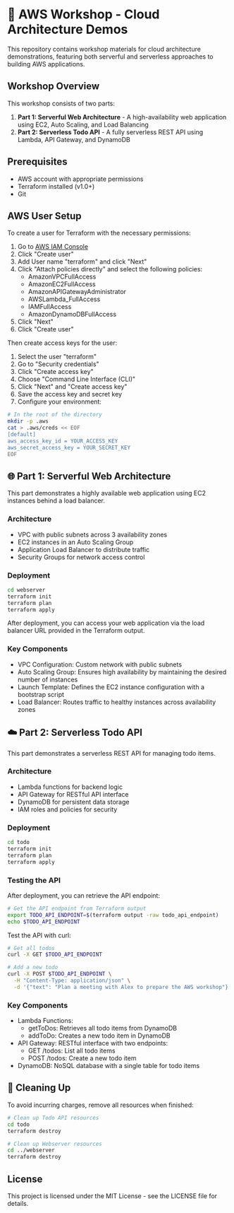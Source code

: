 # 🚀 AWS Workshop - Cloud Architecture Demos

This repository contains workshop materials for cloud architecture demonstrations, featuring both serverful and serverless approaches to building AWS applications.

## Workshop Overview

This workshop consists of two parts:

1. **Part 1: Serverful Web Architecture** - A high-availability web application using EC2, Auto Scaling, and Load Balancing
2. **Part 2: Serverless Todo API** - A fully serverless REST API using Lambda, API Gateway, and DynamoDB

## Prerequisites

- AWS account with appropriate permissions
- Terraform installed (v1.0+)
- Git

## AWS User Setup

To create a user for Terraform with the necessary permissions:

1. Go to [AWS IAM Console](https://us-east-1.console.aws.amazon.com/iam/home#/users)
2. Click "Create user"
3. Add User name "terraform" and click "Next"
4. Click "Attach policies directly" and select the following policies:
   - AmazonVPCFullAccess
   - AmazonEC2FullAccess
   - AmazonAPIGatewayAdministrator
   - AWSLambda_FullAccess
   - IAMFullAccess
   - AmazonDynamoDBFullAccess
5. Click "Next"
6. Click "Create user"

Then create access keys for the user:

1. Select the user "terraform"
2. Go to "Security credentials"
3. Click "Create access key"
4. Choose "Command Line Interface (CLI)"
5. Click "Next" and "Create access key"
6. Save the access key and secret key
7. Configure your environment:

```bash
# In the root of the directory
mkdir -p .aws
cat > .aws/creds << EOF
[default]
aws_access_key_id = YOUR_ACCESS_KEY
aws_secret_access_key = YOUR_SECRET_KEY
EOF
```

## 🌐 Part 1: Serverful Web Architecture

This part demonstrates a highly available web application using EC2 instances behind a load balancer.

### Architecture

- VPC with public subnets across 3 availability zones
- EC2 instances in an Auto Scaling Group
- Application Load Balancer to distribute traffic
- Security Groups for network access control

### Deployment

```bash
cd webserver
terraform init
terraform plan
terraform apply
```

After deployment, you can access your web application via the load balancer URL provided in the Terraform output.

### Key Components

- VPC Configuration: Custom network with public subnets
- Auto Scaling Group: Ensures high availability by maintaining the desired number of instances
- Launch Template: Defines the EC2 instance configuration with a bootstrap script
- Load Balancer: Routes traffic to healthy instances across availability zones

## ☁️ Part 2: Serverless Todo API

This part demonstrates a serverless REST API for managing todo items.

### Architecture

- Lambda functions for backend logic
- API Gateway for RESTful API interface
- DynamoDB for persistent data storage
- IAM roles and policies for security

### Deployment

```bash
cd todo
terraform init
terraform plan
terraform apply
```

### Testing the API

After deployment, you can retrieve the API endpoint:

```bash
# Get the API endpoint from Terraform output
export TODO_API_ENDPOINT=$(terraform output -raw todo_api_endpoint)
echo $TODO_API_ENDPOINT
```

Test the API with curl:

```bash
# Get all todos
curl -X GET $TODO_API_ENDPOINT

# Add a new todo
curl -X POST $TODO_API_ENDPOINT \
  -H "Content-Type: application/json" \
  -d '{"text": "Plan a meeting with Alex to prepare the AWS workshop"}'
```

### Key Components

- Lambda Functions:
  - getToDos: Retrieves all todo items from DynamoDB
  - addToDo: Creates a new todo item in DynamoDB
- API Gateway: RESTful interface with two endpoints:
  - GET /todos: List all todo items
  - POST /todos: Create a new todo item
- DynamoDB: NoSQL database with a single table for todo items

## 🧹 Cleaning Up

To avoid incurring charges, remove all resources when finished:

```bash
# Clean up Todo API resources
cd todo
terraform destroy

# Clean up Webserver resources
cd ../webserver
terraform destroy
```

## License

This project is licensed under the MIT License - see the LICENSE file for details.